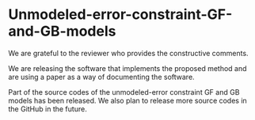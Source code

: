 # Unmodeled-error-constraint-GF-and-GB-models

We are grateful to the reviewer who provides the constructive comments. 

We are releasing the software that implements the proposed method and are using a paper as a way of documenting the software. 

Part of the source codes of the unmodeled-error constraint GF and GB models has been released. We also plan to release more source codes in the GitHub in the future.
